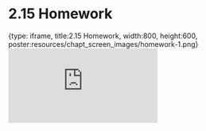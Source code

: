 # 2.15 Homework
 
{type: iframe, title:2.15 Homework, width:800, height:600, poster:resources/chapt_screen_images/homework-1.png}
![](https://stephaniemyan.github.io/hgv_modules/no_toc/homework-1.html)
 

 
